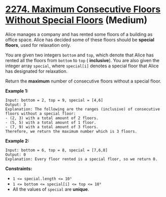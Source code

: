 # [2274. Maximum Consecutive Floors Without Special Floors][link] (Medium)

[link]: https://leetcode.com/problems/maximum-consecutive-floors-without-special-floors/

Alice manages a company and has rented some floors of a building as office space. Alice has decided
some of these floors should be **special floors**, used for relaxation only.

You are given two integers `bottom` and `top`, which denote that Alice has rented all the floors
from `bottom` to `top` ( **inclusive**). You are also given the integer array `special`, where
`special[i]` denotes a special floor that Alice has designated for relaxation.

Return the **maximum** number of consecutive floors without a special floor.

**Example 1:**

```
Input: bottom = 2, top = 9, special = [4,6]
Output: 3
Explanation: The following are the ranges (inclusive) of consecutive floors without a special floor:
- (2, 3) with a total amount of 2 floors.
- (5, 5) with a total amount of 1 floor.
- (7, 9) with a total amount of 3 floors.
Therefore, we return the maximum number which is 3 floors.
```

**Example 2:**

```
Input: bottom = 6, top = 8, special = [7,6,8]
Output: 0
Explanation: Every floor rented is a special floor, so we return 0.
```

**Constraints:**

- `1 <= special.length <= 10⁵`
- `1 <= bottom <= special[i] <= top <= 10⁹`
- All the values of `special` are **unique**.
